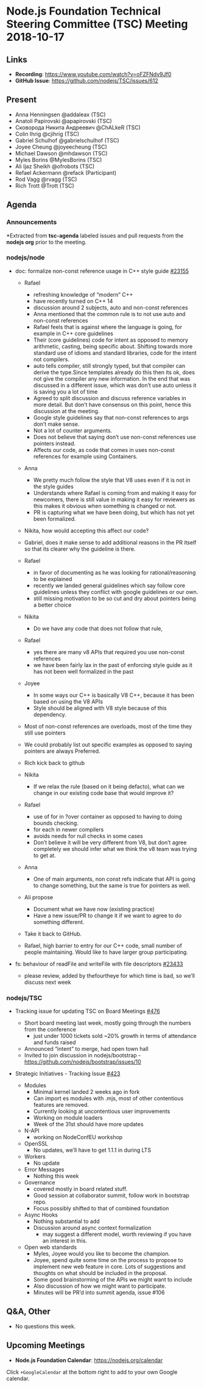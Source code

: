 # Node.js Foundation Technical Steering Committee (TSC) Meeting 2018-10-17

## Links

* **Recording**:  <https://www.youtube.com/watch?v=oFZFNdv9Jf0>
* **GitHub Issue**: <https://github.com/nodejs/TSC/issues/612>

## Present

* Anna Henningsen @addaleax (TSC)
* Anatoli Papirovski @apapirovski (TSC)
* Сковорода Никита Андреевич @ChALkeR (TSC)
* Colin Ihrig @cjihrig (TSC)
* Gabriel Schulhof @gabrielschulhof (TSC)
* Joyee Cheung @joyeecheung (TSC)
* Michael Dawson @mhdawson (TSC)
* Myles Borins @MylesBorins (TSC)
* Ali Ijaz Sheikh @ofrobots (TSC)
* Refael Ackermann @refack (Participant)
* Rod Vagg @rvagg (TSC)
* Rich Trott @Trott (TSC)

## Agenda

### Announcements

\*Extracted from **tsc-agenda** labeled issues and pull requests from the **nodejs org** prior to the meeting.

### nodejs/node

* doc: formalize non-const reference usage in C++ style guide [#23155](https://github.com/nodejs/node/pull/23155)
  * Rafael
    * refreshing knowledge of “modern” C++
    * have recently turned on C++ 14
    * discussion around 2 subjects, auto and non-const references
    * Anna mentioned that the common rule is to not use auto and non-const references
    * Rafael feels that is against where the language is going, for example in C++ core guidelines
    * Their (core guidelines) code for intent as opposed to memory arithmetic, casting, being
      specific about. Shifting towards more standard use of idioms and standard libraries, code
      for the intent not compilers.
    * auto tells compiler, still strongly typed, but that compiler can derive the type.Since templates
      already do this then its ok, does not give the compiler any new information.  In the end that
      was discussed in a different issue, which was don’t use auto unless it is saving you a lot of
      time
    * Agreed to split discussion and discuss reference variables in more detail.  But don’t have
      consensus on this point, hence this discussion at the meeting.
    * Google style guidelines say that non-const references to args don’t make sense.
    * Not a lot of counter arguments.
    * Does not believe that saying don’t use non-const references use pointers instead.
    * Affects our code, as code that comes in uses non-const references for example using
      Containers.

  * Anna
    * We pretty much follow the style that V8 uses even if it is not in the style guides
    * Understands where Rafael is coming from and making it easy for newcomers, there is still
      value in making it easy for reviewers as this makes it obvious when something is changed
      or not.
    * PR is capturing what we have been doing, but which has not yet been formalized.

  * Nikita, how would accepting this affect our code?

  * Gabriel, does it make sense to add additional reasons in the PR itself so that its clearer why
    the guideline is there.

  * Rafael
    * in favor of documenting as he was looking for rational/reasoning to be explained
    * recently we landed general guidelines which say follow core guidelines unless they
      conflict with google guidelines or our own.
    * still missing motivation to be so cut and dry about pointers being a better choice

  * Nikita
    * Do we have any code that does not follow that rule,

  * Rafael
    * yes there are many v8 APIs that required you use non-const references
    * we have been fairly lax in the past of enforcing style guide as it has not been well formalized
      in the past

  * Joyee
    * In some ways our C++ is basically V8 C++, because it has been based on using
      the V8 APIs
    * Style should be aligned with V8 style because of this dependency.

  * Most of non-const references are overloads, most of the time they still use pointers

  * We could probably list out specific examples as opposed to saying pointers are always
    Preferred.

  * Rich kick back to github

  * Nikita
    * If we relax the rule (based on it being defacto), what can we change in our existing
      code base that would improve it?

  * Rafael
    * use of for in ?over container as opposed to having to doing bounds checking.
    * for each in newer compilers
    * avoids needs for null checks in some cases
    * Don’t believe it will be very different from V8, but don’t agree completely we should
      infer what we think the v8 team was trying to get at.

  * Anna
    * One of main arguments, non const refs indicate that API is going to change something,
      but the same is true for pointers as well.

  * Ali propose
    * Document what we have now (existing practice)
    * Have a new issue/PR to change it if we want to agree to do something different.

  * Take it back to GitHub.

  * Rafael, high barrier to entry for our C++ code, small number of people maintaining.  Would
    like to have larger group participating.

* fs: behaviour of readFile and writeFile with file descriptors [#23433](https://github.com/nodejs/node/issues/23433)
  * please review, added by thefourtheye for which time is bad, so we’ll discuss next week

### nodejs/TSC

* Tracking issue for updating TSC on Board Meetings [#476](https://github.com/nodejs/TSC/issues/476)
  * Short board meeting last week, mostly going through the numbers from the conference
    * just under 1000 tickets sold \~20% growth in terms of attendance and funds raised
  * Announced “intent” to merge, had open town hall
  * Invited to join discussion in nodejs/bootstrap -  <https://github.com/nodejs/bootstrap/issues/10>

* Strategic Initiatives - Tracking Issue [#423](https://github.com/nodejs/TSC/issues/423)
  * Modules
    * Minimal kernel landed 2 weeks ago in fork
    * Can import es modules with .mjs, most of other contentious features are removed.
    * Currently looking at uncontentious user improvements
    * Working on module loaders
    * Week of the 31st should have more updates
  * N-API
    * working on NodeConfEU workshop
  * OpenSSL
    * No updates, we’ll have to get 1.1.1 in during LTS
  * Workers
    * No update
  * Error Messages
    * Nothing this week
  * Governance
    * covered mostly in board related stuff.
    * Good session at collaborator summit, follow work in bootstrap repo.
    * Focus possibly shifted to that of combined foundation
  * Async Hooks
    * Nothing substantial to add
    * Discussion around async context formalization
      * may suggest a different model, worth reviewing if you have an interest in this.
  * Open web standards
    * Myles, Joyee would you like to become the champion.
    * Joyee, spend quite some time on the process to propose to implement
      new web feature in core.  Lots of suggestions and thoughts on what should be
      included in the proposal.
    * Some good brainstorming of the APIs we might want to include
    * Also discussion of how we might want to participate.
    * Minutes will be PR’d into summit agenda, issue #106

## Q\&A, Other

* No questions this week.

## Upcoming Meetings

* **Node.js Foundation Calendar**: <https://nodejs.org/calendar>

Click `+GoogleCalendar` at the bottom right to add to your own Google calendar.
